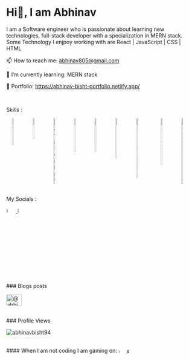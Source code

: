 # Hi👋, I am Abhinav

I am a Software engineer who is passionate about learning new technologies, full-stack developer with a specialization in MERN stack.
Some Technology I enjpoy working with are React | JavaScript | CSS | HTML 

📫 How to reach me: abhinav805@gmail.com

🌱 I’m currently learning: MERN stack

🔭 Portfolio: https://abhinav-bisht-portfolio.netlify.app/

<br/>
<p>Skills : </p>
<div style="display: flex; justify-content: space-around; width: 100%">
  <img style="width: 5%" src="https://cdn-icons-png.flaticon.com/512/888/888859.png" alt="HTML" />
  <img style="width: 5%" src="https://cdn-icons-png.flaticon.com/512/888/888847.png" alt="CSS" />
  <img style="width: 5%" src="https://cdn-icons-png.flaticon.com/512/5968/5968292.png" alt="JavaScript" />
  <img style="width: 5%" src="https://cdn-icons-png.flaticon.com/512/3334/3334886.png" alt="React" />
  <img style="width: 5%" src="https://raw.githubusercontent.com/reduxjs/redux/master/logo/logo.png" alt="Redux" />
  <img style="width: 5%" src="https://icon-library.com/images/node-js-icon/node-js-icon-8.jpg" alt="Node JS" />
  <img style="width: 7%" src="https://www.mementotech.in/assets/images/icons/express.png" alt="Express JS" />
  <img style="width: 5%" src="https://img.icons8.com/color/452/mongodb.png" alt="Mango DB" />
  <img style="width: 5%" src="https://cdn-icons-png.flaticon.com/512/5968/5968381.png" alt="TypeScript" />
</div>

<br/>
<p>My Socials :</p>
<a href="https://www.linkedin.com/in/abhinav-bisht-1012"> <img style="width: 5%" src="https://cdn-icons.flaticon.com/png/512/3536/premium/3536505.png?token=exp=1653668349~hmac=e6facb503867cef0d19e97515057caf7" alt="LinkedIn" /> </a>
<a href="https://twitter.com/abhinav805"> <img style="width: 5%" src="https://cdn-icons.flaticon.com/png/512/2504/premium/2504947.png?token=exp=1653669169~hmac=9d4c107ba069004ef7b224e60c4a95b2" alt="Twitter" /> </a>

<br/>
### Blogs posts
<p align="left">
<a href="https://medium.com/@abhinav805" target="blank"><img align="center" src="https://raw.githubusercontent.com/rahuldkjain/github-profile-readme-generator/master/src/images/icons/Social/medium.svg" alt="@abhinav805" height="30" width="40" /></a>
</p>

<br/>
### Profile Views
<p align="left"> <img src="https://komarev.com/ghpvc/?username=abhinavbisht94&label=Profile%20views&color=0e75b6&style=flat" alt="abhinavbisht94" /> </p>

<br/>
#### When I am not coding I am gaming on:
<a href="https://discordapp.com/users/432924416830210048"> <img style="width: 4%" src="https://cdn-icons.flaticon.com/png/512/2335/premium/2335279.png?token=exp=1653669558~hmac=814595d8e7cc40c9f642978215254612" alt="Discord Icon" /> </a>
<a href=""> <img style="width: 4%" src="https://icons.iconarchive.com/icons/papirus-team/papirus-apps/256/steam-icon.png" alt="Steam Icon" /> </a>








<!--
<a href="tel:+919997114838"><img style="width: 4%" src="https://i.ibb.co/hX2Gyzc/4213179.png" alt="Phone No." /> </a>
<a href=""> <img style="width: 4%" src="https://cdn-icons-png.flaticon.com/512/588/588308.png" alt="Dota 2 icon" /> </a>
<a href=""> <img style="width: 4%" src="https://i.ibb.co/yyMwGzj/pngwing-com.png" alt="War Thunder" /> </a>

<a href="https://medium.com/@abhinav805"> <img style="width: 4%" src="https://i.ibb.co/J3tKkkZ/2504925.png" alt="Medium" /> </a>

<a href=""> <img style="width: 3%" src="" alt="" /> </a>

🔭 🌱 👯 🤔 💬 📫 😄 ⚡
-->
